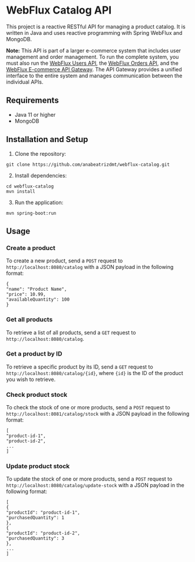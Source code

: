 # WebFlux Catalog API

This project is a reactive RESTful API for managing a product catalog. It is written in Java and uses reactive programming with Spring WebFlux and MongoDB.

**Note:** This API is part of a larger e-commerce system that includes user management and order management. To run the complete system, you must also run the [WebFlux Users API](https://github.com/anabeatrizdmt/webflux-users), the [WebFlux Orders API](https://github.com/anabeatrizdmt/webflux-orders), and the [WebFlux E-commerce API Gateway](https://github.com/anabeatrizdmt/webflux-ecommerce-api-gateway). The API Gateway provides a unified interface to the entire system and manages communication between the individual APIs.

## Requirements

- Java 11 or higher
- MongoDB

## Installation and Setup

1. Clone the repository:

```
git clone https://github.com/anabeatrizdmt/webflux-catalog.git
```

2. Install dependencies:

```
cd webflux-catalog
mvn install
```

3. Run the application:

```
mvn spring-boot:run
```

## Usage

### Create a product

To create a new product, send a `POST` request to `http://localhost:8080/catalog` with a JSON payload in the following format:

```
{
"name": "Product Name",
"price": 10.99,
"availableQuantity": 100
}
```

### Get all products

To retrieve a list of all products, send a `GET` request to `http://localhost:8080/catalog`.

### Get a product by ID

To retrieve a specific product by its ID, send a `GET` request to `http://localhost:8080/catalog/{id}`, where `{id}` is the ID of the product you wish to retrieve.

### Check product stock

To check the stock of one or more products, send a `POST` request to `http://localhost:8081/catalog/stock` with a JSON payload in the following format:

```
[
"product-id-1",
"product-id-2",
...
]
```

### Update product stock

To update the stock of one or more products, send a `POST` request to `http://localhost:8080/catalog/update-stock` with a JSON payload in the following format:

```
[
{
"productId": "product-id-1",
"purchasedQuantity": 1
},
{
"productId": "product-id-2",
"purchasedQuantity": 3
},
...
]
```
